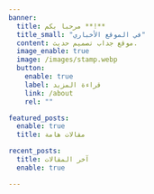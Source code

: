 ```yaml
---
banner:
  title: مرحبا بكم **!**
  title_small: "في الموقع الأخباري"
  content: موقع جداب تصميم حديث.
  image_enable: true
  image: /images/stamp.webp
  button:
    enable: true
    label: قراءة المزيد
    link: /about
    rel: ""

featured_posts:
  enable: true
  title: مقالات هامة

recent_posts:
  title: آخر المقالات
  enable: true

---
```

